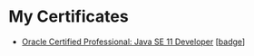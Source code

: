 # My Certificates

- [Oracle Certified Professional: Java SE 11 Developer](Oracle%20Certified%20Professional%20Java%20SE%2011%20Developer.pdf) [[badge](https://www.youracclaim.com/badges/ca37fb62-46f6-47ea-a7a9-b7ebbe64a386)]